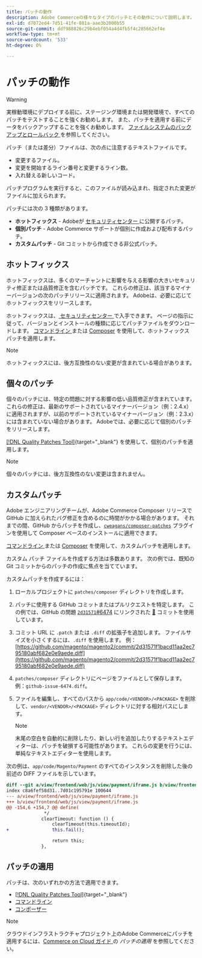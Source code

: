 ```yaml
---
title: パッチの動作
description: Adobe Commerceの様々なタイプのパッチとその動作について説明します。
exl-id: d7072ed4-7d51-41fe-881a-aae3b2000b55
source-git-commit: ddf988826c29b4ebf054a4d4fb5f4c285662ef4e
workflow-type: tm+mt
source-wordcount: '533'
ht-degree: 0%

---
```


# パッチの動作

>[!WARNING]
>
>実稼動環境にデプロイする前に、ステージング環境または開発環境で、すべてのパッチをテストすることを強くお勧めします。 また、パッチを適用する前にデータをバックアップすることを強くお勧めします。 [ ファイルシステムのバックアップとロールバック ](../../installation/tutorials/backup.md) を参照してください。

パッチ（または差分）ファイルは、次の点に注意するテキストファイルです。

- 変更するファイル。
- 変更を開始するライン番号と変更するライン数。
- 入れ替える新しいコード。

パッチプログラムを実行すると、このファイルが読み込まれ、指定された変更がファイルに加えられます。

パッチには次の 3 種類があります。

- **ホットフィックス** - Adobeが [ セキュリティセンター ](https://magento.com/security/patches) に公開するパッチ。
- **個別パッチ** - Adobe Commerce サポートが個別に作成および配布するパッチ。
- **カスタムパッチ** - Git コミットから作成できる非公式パッチ。

## ホットフィックス

ホットフィックスは、多くのマーチャントに影響を与える影響の大きいセキュリティ修正または品質修正を含むパッチです。 これらの修正は、該当するマイナーバージョンの次のパッチリリースに適用されます。 Adobeは、必要に応じてホットフィックスをリリースします。

ホットフィックスは、[ セキュリティセンター ](https://magento.com/security/patches) で入手できます。 ページの指示に従って、バージョンとインストールの種類に応じてパッチファイルをダウンロードします。 [ コマンドライン ](../patches/apply.md#) または [Composer](../patches/apply.md) を使用して、ホットフィックス パッチを適用します。

>[!NOTE]
>
>ホットフィックスには、後方互換性のない変更が含まれている場合があります。

## 個々のパッチ

個々のパッチには、特定の問題に対する影響の低い品質修正が含まれています。 これらの修正は、最新のサポートされているマイナーバージョン（例：2.4.x）に適用されますが、以前のサポートされているマイナーバージョン（例：2.3.x）には含まれていない場合があります。 Adobeでは、必要に応じて個別のパッチをリリースします。

[[!DNL Quality Patches Tool]](https://experienceleague.adobe.com/tools/commerce-quality-patches/index.html){target="_blank"} を使用して、個別のパッチを適用します。

>[!NOTE]
>
>個々のパッチには、後方互換性のない変更は含まれません。

## カスタムパッチ

Adobe エンジニアリングチームが、Adobe Commerce Composer リリースで GitHub に加えられたバグ修正を含めるのに時間がかかる場合があります。 それまでの間、GitHub からパッチを作成し、[`cweagans/composer-patches`](https://github.com/cweagans/composer-patches/) プラグインを使用して Composer ベースのインストールに適用できます。

[ コマンドライン ](apply.md#command-line) または [Composer](apply.md#composer) を使用して、カスタムパッチを適用します。

カスタム パッチ ファイルを作成する方法は多数あります。 次の例では、既知の Git コミットからのパッチの作成に焦点を当てています。

カスタムパッチを作成するには：

1. ローカルプロジェクトに `patches/composer` ディレクトリを作成します。
1. パッチに使用する GitHub コミットまたはプルリクエストを特定します。 この例では、GitHub の問題 [`2d31571`#6474](https://github.com/magento/magento2/commit/2d31571f1bacd11aa2ec795180abf682e0e9aede) にリンクされた [&#128279;](https://github.com/magento/magento2/issues/6474) コミットを使用しています。
1. コミット URL に `.patch` または `.diff` の拡張子を追加します。 ファイルサイズを小さくするには、`.diff` を使用します。 例：[https://github.com/magento/magento2/commit/2d31571f1bacd11aa2ec795180abf682e0e9aede.diff](https://github.com/magento/magento2/commit/2d31571f1bacd11aa2ec795180abf682e0e9aede.diff)
1. `patches/composer` ディレクトリにページをファイルとして保存します。 例：`github-issue-6474.diff`。
1. ファイルを編集し、すべてのパスから `app/code/<VENDOR>/<PACKAGE>` を削除して、`vendor/<VENDOR>/<PACKAGE>` ディレクトリに対する相対パスにします。

   >[!NOTE]
   >
   >末尾の空白を自動的に削除したり、新しい行を追加したりするテキストエディターは、パッチを破損する可能性があります。 これらの変更を行うには、単純なテキストエディターを使用します。

次の例は、`app/code/Magento/Payment` のすべてのインスタンスを削除した後の前述の DIFF ファイルを示しています。

```diff
diff --git a/view/frontend/web/js/view/payment/iframe.js b/view/frontend/web/js/view/payment/iframe.js
index c8a6fef58d31..7d01c195791e 100644
--- a/view/frontend/web/js/view/payment/iframe.js
+++ b/view/frontend/web/js/view/payment/iframe.js
@@ -154,6 +154,7 @@ define(
              */
             clearTimeout: function () {
                 clearTimeout(this.timeoutId);
+                this.fail();

                 return this;
             },
```

## パッチの適用

パッチは、次のいずれかの方法で適用できます。

- [[!DNL Quality Patches Tool]](https://experienceleague.adobe.com/tools/commerce-quality-patches/index.html){target="_blank"}
- [コマンドライン](/help/upgrade/patches/apply.md#command-line)
- [コンポーザー](/help/upgrade/patches/apply.md#composer)

>[!NOTE]
>
>クラウドインフラストラクチャプロジェクト上のAdobe Commerceにパッチを適用するには、[Commerce on Cloud ガイド ](https://experienceleague.adobe.com/docs/commerce-cloud-service/user-guide/develop/upgrade/apply-patches.html) の _パッチの適用_ を参照してください。
